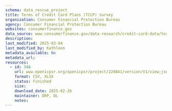 ```yaml
---
schema: data_rescue_project 
title: Terms of Credit Card Plans (TCCP) survey
organization: Consumer Financial Protection Bureau
agency: Consumer Financial Protection Bureau
websites: consumerfinance.gov
data_source: www.consumerfinance.gov/data-research/credit-card-data/terms-credit-card-plans-survey/
description: 
last_modified: 2025-03-04
last_modified_by: Kathleen
metadata_available: No
metadata_url: 
resources:
  - id: 346
    url: www.openicpsr.org/openicpsr/project/220841/version/V1/view;jsessionid=C9FEFA57F248D8BC5BC1166C82E259EA
    format: CSV, XLSX
    status: Finished
    size: 
    download_date: 2025-02-26
    maintainer: DRP, DL
    notes: 
---
```

